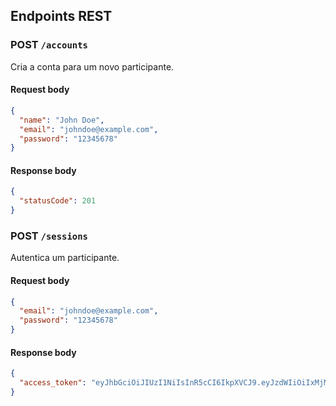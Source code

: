 ## Endpoints REST

### POST `/accounts`

Cria a conta para um novo participante.

#### Request body
```json
{
  "name": "John Doe",
  "email": "johndoe@example.com",
  "password": "12345678"
}
```

#### Response body
```json
{
  "statusCode": 201
}
```

### POST `/sessions`

Autentica um participante.

#### Request body
```json
{
  "email": "johndoe@example.com",
  "password": "12345678"
}
```
#### Response body
```json
{
  "access_token": "eyJhbGciOiJIUzI1NiIsInR5cCI6IkpXVCJ9.eyJzdWIiOiIxMjM0NTY3ODkwIiwibmFtZSI6IkpvaG4gRG9lIiwiaWF0IjoxNTE2MjM5MDIyfQ.SflKxwRJSMeKKF2QT4fwpMeJf36POk6yJV_adQssw5c"
}
```
